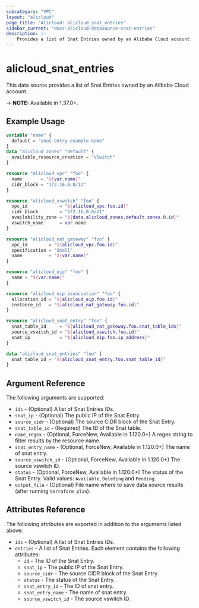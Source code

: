 ```yaml
---
subcategory: "VPC"
layout: "alicloud"
page_title: "Alicloud: alicloud_snat_entries"
sidebar_current: "docs-alicloud-datasource-snat-entries"
description: |-
    Provides a list of Snat Entries owned by an Alibaba Cloud account.
---
```


# alicloud\_snat\_entries

This data source provides a list of Snat Entries owned by an Alibaba Cloud account.

-> **NOTE:** Available in 1.37.0+.

## Example Usage

```terraform
variable "name" {
  default = "snat-entry-example-name"
}
data "alicloud_zones" "default" {
  available_resource_creation = "VSwitch"
}

resource "alicloud_vpc" "foo" {
  name       = "${var.name}"
  cidr_block = "172.16.0.0/12"
}

resource "alicloud_vswitch" "foo" {
  vpc_id            = "${alicloud_vpc.foo.id}"
  cidr_block        = "172.16.0.0/21"
  availability_zone = "${data.alicloud_zones.default.zones.0.id}"
  vswitch_name      = var.name
}

resource "alicloud_nat_gateway" "foo" {
  vpc_id        = "${alicloud_vpc.foo.id}"
  specification = "Small"
  name          = "${var.name}"
}

resource "alicloud_eip" "foo" {
  name = "${var.name}"
}

resource "alicloud_eip_association" "foo" {
  allocation_id = "${alicloud_eip.foo.id}"
  instance_id   = "${alicloud_nat_gateway.foo.id}"
}

resource "alicloud_snat_entry" "foo" {
  snat_table_id     = "${alicloud_nat_gateway.foo.snat_table_ids}"
  source_vswitch_id = "${alicloud_vswitch.foo.id}"
  snat_ip           = "${alicloud_eip.foo.ip_address}"
}

data "alicloud_snat_entries" "foo" {
  snat_table_id = "${alicloud_snat_entry.foo.snat_table_id}"
}
```

## Argument Reference

The following arguments are supported:

* `ids` - (Optional) A list of Snat Entries IDs.
* `snat_ip` - (Optional) The public IP of the Snat Entry.
* `source_cidr` - (Optional) The source CIDR block of the Snat Entry.
* `snat_table_id` - (Required) The ID of the Snat table.
* `name_regex` - (Optional, ForceNew, Available in 1.120.0+) A regex string to filter results by the resource name. 
* `snat_entry_name` - (Optional, ForceNew, Available in 1.120.0+) The name of snat entry.
* `source_vswitch_id` - (Optional, ForceNew, Available in 1.120.0+) The source vswitch ID.
* `status` - (Optional, ForceNew, Available in 1.120.0+) The status of the Snat Entry. Valid values: `Available`, `Deleting` and `Pending`.
* `output_file` - (Optional) File name where to save data source results (after running `terraform plan`).

## Attributes Reference

The following attributes are exported in addition to the arguments listed above:

* `ids` - (Optional) A list of Snat Entries IDs.
* `entries` - A list of Snat Entries. Each element contains the following attributes:
  * `id` - The ID of the Snat Entry.
  * `snat_ip` - The public IP of the Snat Entry.
  * `source_cidr` - The source CIDR block of the Snat Entry.
  * `status` - The status of the Snat Entry.
  * `snat_entry_id` - The ID of snat entry.
  * `snat_entry_name` - The name of snat entry.
  * `source_vswitch_id` - The source vswitch ID.


